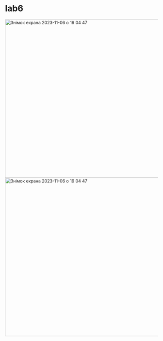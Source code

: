 # lab6

<img width="521" alt="Знімок екрана 2023-11-06 о 19 04 47" src="https://github.com/Hordienkoihor/lab6/assets/129055234/df8061ad-f720-497c-bf73-052a60af896f">


<img width="521" alt="Знімок екрана 2023-11-06 о 19 04 47" src="https://github.com/Hordienkoihor/lab6/assets/129055234/d38d830c-e84e-4e28-bac2-3f04bb7dac59">
